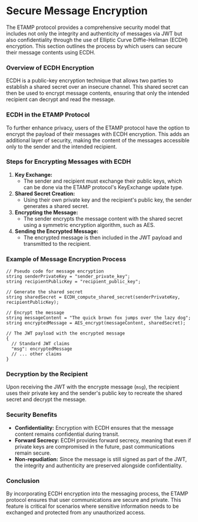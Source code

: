 # Secure Message Encryption

The ETAMP protocol provides a comprehensive security model that includes not only the integrity and authenticity of messages via JWT but also confidentiality through the use of Elliptic Curve Diffie-Hellman (ECDH) encryption. This section outlines the process by which users can secure their message contents using ECDH.

### Overview of ECDH Encryption

ECDH is a public-key encryption technique that allows two parties to establish a shared secret over an insecure channel. This shared secret can then be used to encrypt message contents, ensuring that only the intended recipient can decrypt and read the message.

### ECDH in the ETAMP Protocol

To further enhance privacy, users of the ETAMP protocol have the option to encrypt the payload of their messages with ECDH encryption. This adds an additional layer of security, making the content of the messages accessible only to the sender and the intended recipient.

### Steps for Encrypting Messages with ECDH

1. **Key Exchange:**
   * The sender and recipient must exchange their public keys, which can be done via the ETAMP protocol's KeyExchange update type.
2. **Shared Secret Creation:**
   * Using their own private key and the recipient's public key, the sender generates a shared secret.
3. **Encrypting the Message:**
   * The sender encrypts the message content with the shared secret using a symmetric encryption algorithm, such as AES.
4. **Sending the Encrypted Message:**
   * The encrypted message is then included in the JWT payload and transmitted to the recipient.

### Example of Message Encryption Process

```pseudo
// Pseudo code for message encryption
string senderPrivateKey = "sender_private_key";
string recipientPublicKey = "recipient_public_key";

// Generate the shared secret
string sharedSecret = ECDH_compute_shared_secret(senderPrivateKey, recipientPublicKey);

// Encrypt the message
string messageContent = "The quick brown fox jumps over the lazy dog";
string encryptedMessage = AES_encrypt(messageContent, sharedSecret);

// The JWT payload with the encrypted message
{
  // Standard JWT claims
  "msg": encryptedMessage
  // ... other claims
}
```

### Decryption by the Recipient

Upon receiving the JWT with the encrypte message (`msg`), the recipient uses their private key and the sender's public key to recreate the shared secret and decrypt the message.

### Security Benefits

* **Confidentiality:** Encryption with ECDH ensures that the message content remains confidential during transit.
* **Forward Secrecy:** ECDH provides forward secrecy, meaning that even if private keys are compromised in the future, past communications remain secure.
* **Non-repudiation:** Since the message is still signed as part of the JWT, the integrity and authenticity are preserved alongside confidentiality.

### Conclusion

By incorporating ECDH encryption into the messaging process, the ETAMP protocol ensures that user communications are secure and private. This feature is critical for scenarios where sensitive information needs to be exchanged and protected from any unauthorized access.
